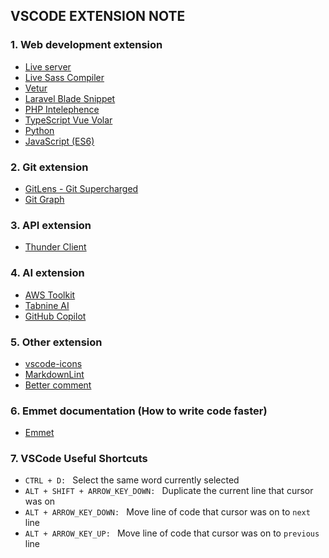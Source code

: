 ## VSCODE EXTENSION NOTE

### 1. Web development extension
- [Live server](https://marketplace.visualstudio.com/items?itemName=ritwickdey.LiveServer) 
- [Live Sass Compiler](https://marketplace.visualstudio.com/items?itemName=glenn2223.live-sass)
- [Vetur](https://marketplace.visualstudio.com/items?itemName=octref.vetur)
- [Laravel Blade Snippet](https://marketplace.visualstudio.com/items?itemName=onecentlin.laravel-blade)
- [PHP Intelephence](https://marketplace.visualstudio.com/items?itemName=bmewburn.vscode-intelephense-client)
- [TypeScript Vue Volar](https://marketplace.visualstudio.com/items?itemName=Vue.vscode-typescript-vue-plugin)
- [Python](https://marketplace.visualstudio.com/items?itemName=ms-python.python)
- [JavaScript (ES6)](https://marketplace.visualstudio.com/items?itemName=xabikos.JavaScriptSnippets)

### 2. Git extension
- [GitLens - Git Supercharged](https://marketplace.visualstudio.com/items?itemName=eamodio.gitlens) 
- [Git Graph](https://marketplace.visualstudio.com/items?itemName=mhutchie.git-graph)
### 3. API extension
- [Thunder Client](https://marketplace.visualstudio.com/items?itemName=rangav.vscode-thunder-client)
### 4. AI extension
- [AWS Toolkit](https://marketplace.visualstudio.com/items?itemName=AmazonWebServices.aws-toolkit-vscode)
- [Tabnine AI](https://marketplace.visualstudio.com/items?itemName=TabNine.tabnine-vscode)
- [GitHub Copilot](https://marketplace.visualstudio.com/items?itemName=GitHub.copilot)

### 5. Other extension
- [vscode-icons](https://marketplace.visualstudio.com/items?itemName=vscode-icons-team.vscode-icons)
- [MarkdownLint](https://marketplace.visualstudio.com/items?itemName=DavidAnson.vscode-markdownlint)
- [Better comment](https://marketplace.visualstudio.com/items?itemName=aaron-bond.better-comments)

### 6. Emmet documentation (How to write code faster)
- [Emmet](https://docs.emmet.io/abbreviations/syntax/)

### 7. VSCode Useful Shortcuts
- `CTRL + D: ` Select the same word currently selected
- `ALT + SHIFT + ARROW_KEY_DOWN: ` Duplicate the current line that cursor was on
- `ALT + ARROW_KEY_DOWN: ` Move line of code that cursor was on to `next` line
- `ALT + ARROW_KEY_UP: ` Move line of code that cursor was on to `previous` line
